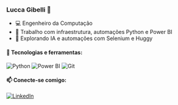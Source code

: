 ### Lucca Gibelli 👋

- 💻 Engenheiro da Computação
- 📍 Trabalho com infraestrutura, automações Python e Power BI
- 🚀 Explorando IA e automações com Selenium e Huggy

#### 🚧 Tecnologias e ferramentas:
![Python](https://img.shields.io/badge/Python-3776AB?style=for-the-badge&logo=python&logoColor=white)
![Power BI](https://img.shields.io/badge/PowerBI-F2C811?style=for-the-badge&logo=powerbi&logoColor=white)
![Git](https://img.shields.io/badge/Git-F05032?style=for-the-badge&logo=git&logoColor=white)

#### 📫 Conecte-se comigo:
[![LinkedIn](https://img.shields.io/badge/LinkedIn-blue?style=for-the-badge&logo=linkedin&logoColor=white)](https://linkedin.com/in/seu-usuario)
